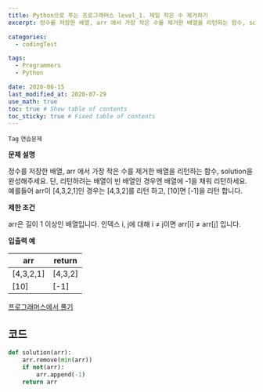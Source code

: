 ```yaml
---
title: Python으로 푸는 프로그래머스 level_1. 제일 작은 수 제거하기
excerpt: 정수를 저장한 배열, arr 에서 가장 작은 수를 제거한 배열을 리턴하는 함수, solution을 완성해주세요. 단, 리턴하려는 배열이 빈 배열인 경우엔 배열에 -1을 채워 리턴하세요. 예를들어 arr이 [4,3,2,1]인 경우는 [4,3,2]를 리턴 하고, [10]면 [-1]을 리턴 합니다.

categories:
  - codingTest

tags:
  - Programmers
  - Python

date: 2020-06-15
last_modified_at: 2020-07-29
use_math: true
toc: true # Show table of contents
toc_sticky: true # Fixed table of contents
---
```


`Tag` `연습문제`<br>

**문제 설명**

정수를 저장한 배열, arr 에서 가장 작은 수를 제거한 배열을 리턴하는 함수, solution을 완성해주세요. 단, 리턴하려는 배열이 빈 배열인 경우엔 배열에 -1을 채워 리턴하세요. 예를들어 arr이 [4,3,2,1]인 경우는 [4,3,2]를 리턴 하고, [10]면 [-1]을 리턴 합니다.

**제한 조건**

arr은 길이 1 이상인 배열입니다.
인덱스 i, j에 대해 i ≠ j이면 arr[i] ≠ arr[j] 입니다.

**입출력 예**

arr|	return
--|--
[4,3,2,1]|	[4,3,2]
[10]|	[-1]

[프로그래머스에서 풀기](https://programmers.co.kr/learn/courses/30/lessons/12935)

## 코드
```python
def solution(arr):
    arr.remove(min(arr))
    if not(arr):
        arr.append(-1)
    return arr

```
